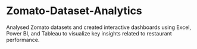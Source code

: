 # Zomato-Dataset-Analytics
Analysed Zomato datasets and created interactive dashboards using Excel, Power BI, and Tableau to visualize key insights related to restaurant performance.
